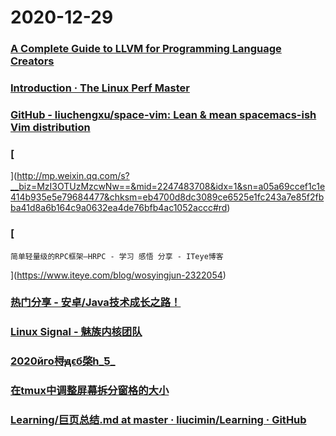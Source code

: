 
# 2020-12-29

### [A Complete Guide to LLVM for Programming Language Creators](https://mukulrathi.co.uk/create-your-own-programming-language/llvm-ir-cpp-api-tutorial/)

### [Introduction · The Linux Perf Master](https://riboseyim.gitbooks.io/linux-perf-master/content/?hmsr=toutiao.io&utm_medium=toutiao.io&utm_source=toutiao.io)

### [GitHub - liuchengxu/space-vim: Lean & mean spacemacs-ish Vim distribution](https://github.com/liuchengxu/space-vim)

### [
](http://mp.weixin.qq.com/s?__biz=MzI3OTUzMzcwNw==&mid=2247483708&idx=1&sn=a05a69ccef1c1e414b935e5e79684477&chksm=eb4700d8dc3089ce6525e1fc243a7e85f2fbba41d8a6b164c9a0632ea4de76bfb4ac1052accc#rd)

### [
    简单轻量级的RPC框架—HRPC - 学习 感悟 分享 - ITeye博客
  ](https://www.iteye.com/blog/wosyingjun-2322054)

### [热门分享 - 安卓/Java技术成长之路！](https://toutiao.io/subjects/18240)

### [Linux Signal - 魅族内核团队](http://kernel.meizu.com/linux-signal.html)

### [2020йго桪ԭϵб棨һ_Ƽ_](http://report.iresearch.cn/report/202012/3701.shtml)

### [在tmux中调整屏幕拆分窗格的大小](https://qastack.cn/superuser/863295/adjusting-screen-split-pane-sizes-in-tmux)

### [Learning/巨页总结.md at master · liucimin/Learning · GitHub](https://github.com/liucimin/Learning/blob/master/linux%E7%BD%91%E7%BB%9C%E7%9B%B8%E5%85%B3/%E5%B7%A8%E9%A1%B5%E6%80%BB%E7%BB%93.md)